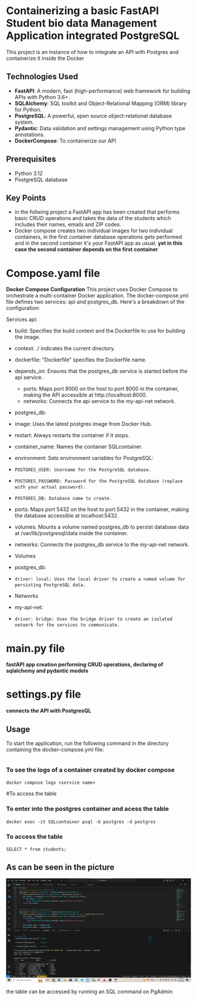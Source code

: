 # Containerizing a basic FastAPI Student bio data Management Application integrated PostgreSQL
This project is an instance of how to integrate an API with Postgres and containerize it inside the Docker

## Technologies Used

- **FastAPI**: A modern, fast (high-performance) web framework for building APIs with Python 3.6+.
- **SQLAlchemy**: SQL toolkit and Object-Relational Mapping (ORM) library for Python.
- **PostgreSQL**: A powerful, open source object-relational database system.
- **Pydantic**: Data validation and settings management using Python type annotations.
- **DockerCompose**: To containerize our API 

## Prerequisites

- Python 3.12
- PostgreSQL database

## Key Points
* in the follwing project a FastAPI app has been created that performs basic CRUD operations and takes the data of the students which includes their names, emails and ZIP codes.
* Docker compose creates two individual images for two individual containers, in the first container database operations gets performed and in the second container it's your FastAPI app as usual.
**yet in this case the second container depends on the first container**

# Compose.yaml file
**Docker Compose Configuration**
This project uses Docker Compose to orchestrate a multi-container Docker application. The docker-compose.yml file defines two services: api and postgres_db. Here's a breakdown of the configuration:

Services
api:

* build: Specifies the build context and the Dockerfile to use for building the image.
*   context: ./ indicates the current directory.
*   dockerfile: "Dockerfile" specifies the Dockerfile name.
* depends_on: Ensures that the postgres_db service is started before the api service.
  * ports: Maps port 8000 on the host to port 8000 in the container, making the API accessible at http://localhost:8000.
  * networks: Connects the api service to the my-api-net network.
* postgres_db:

*   image: Uses the latest postgres image from Docker Hub.
*   restart: Always restarts the container if it stops.
*   container_name: Names the container SQLcontainer.
*   environment: Sets environment variables for PostgreSQL:
*     POSTGRES_USER: Username for the PostgreSQL database.
*     POSTGRES_PASSWORD: Password for the PostgreSQL database (replace with your actual password).
*     POSTGRES_DB: Database name to create.
* ports: Maps port 5432 on the host to port 5432 in the container, making the database accessible at localhost:5432.
* volumes: Mounts a volume named postgres_db to persist database data at /var/lib/postgresql/data inside the container.
*  networks: Connects the postgres_db service to the my-api-net network.
* Volumes
*   postgres_db:
*     driver: local: Uses the local driver to create a named volume for persisting PostgreSQL data.
* Networks
*   my-api-net:
*     driver: bridge: Uses the bridge driver to create an isolated network for the services to communicate.

# main.py file
**fastAPI app creation performing CRUD operations, declaring of sqlalchemy and pydantic models**

# settings.py file
**connects the API with PostgresQL**

## Usage
To start the application, run the following command in the directory containing the docker-compose.yml file:
```docker compose up -d
```

### To see the logs of a container created by docker compose 
```
docker compose logs <service name>
```
#To access the table 
### To enter into the postgres container and acess the table
```
docker exec -it SQLcontainer psql -U postgres -d postgres
```
### To access the table
```
SELECT * from students;
```
## As can  be seen in the picture

![alt text](image-2.png)

the table can be accessed by running an SQL command on PgAdmin
